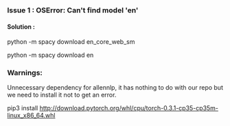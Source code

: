 ### Issue 1 : OSError: Can't find model 'en'

#### Solution : 

python -m spacy download en_core_web_sm

python -m spacy download en

### Warnings: 

Unnecessary dependency for allennlp, it has nothing to do with our repo but we need to install it not to get an error.

pip3 install http://download.pytorch.org/whl/cpu/torch-0.3.1-cp35-cp35m-linux_x86_64.whl
